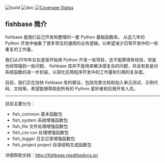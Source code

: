 ![build](https://api.travis-ci.org/chinapnr/fishbase.svg?branch=master)
![doc](https://readthedocs.org/projects/fishbase/badge/?version=latest)
[![Coverage Status](https://coveralls.io/repos/github/chinapnr/fishbase/badge.svg?branch=master)](https://coveralls.io/github/chinapnr/fishbase?branch=master)

## fishbase 简介

fishbase 是我们自己开发和整理的一套 Python 基础函数库。 从这几年的 Python 开发中抽象了很多常见的通用的业务逻辑，以希望减少日常开发中的一些重复的工作量。

我们从2016年左右逐渐开始用 Python 开发一些项目，还不能算很有经验，但是也经常碰到一些问题， fishbase 库并不是用来解决很复杂的问题，并且有些是对系统函数的进一步封装，以简化应用程序开发中的工作量和引用的复杂度。

目前，我们正在加快 fishbase 库的建设，包括完善文档和加入单元测试、示例代码、文档等。希望能够帮助到所有的 Python 爱好者和应用开发人员。

---

目前主要分为：

* fish_common 基本函数包
* fish_system 系统增强函数包
* fish_file 文件处理增强函数包
* fish_csv csv 处理增强函数包
* fish_logger 日志记录增强函数包
* fish_project project 目录结构生成函数包

详细帮助文档：http://fishbase.readthedocs.io/